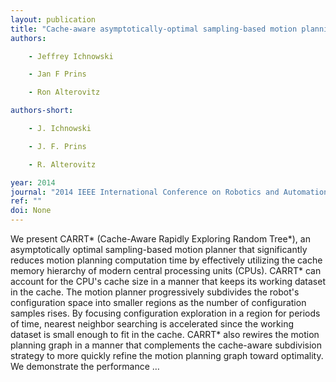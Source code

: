 ```yaml
---
layout: publication
title: "Cache-aware asymptotically-optimal sampling-based motion planning"
authors:

    - Jeffrey Ichnowski

    - Jan F Prins

    - Ron Alterovitz

authors-short:

    - J. Ichnowski

    - J. F. Prins

    - R. Alterovitz

year: 2014
journal: "2014 IEEE International Conference on Robotics and Automation (ICRA)"
ref: ""
doi: None
---
```


We present CARRT* (Cache-Aware Rapidly Exploring Random Tree*), an asymptotically optimal sampling-based motion planner that significantly reduces motion planning computation time by effectively utilizing the cache memory hierarchy of modern central processing units (CPUs). CARRT* can account for the CPU's cache size in a manner that keeps its working dataset in the cache. The motion planner progressively subdivides the robot's configuration space into smaller regions as the number of configuration samples rises. By focusing configuration exploration in a region for periods of time, nearest neighbor searching is accelerated since the working dataset is small enough to fit in the cache. CARRT* also rewires the motion planning graph in a manner that complements the cache-aware subdivision strategy to more quickly refine the motion planning graph toward optimality. We demonstrate the performance …
    